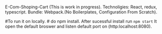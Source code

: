 E-Com-Shoping-Cart (This is work in progress).
Technoligies: React, redux, typescript.
Bundle: Webpack.(No Boilerplates, Configuration From Scratch).

#To run it on locally.
    # do npm install. After sucessful install run `npm start` It open the default broswer and listen default port on (http:localhost:8080).
